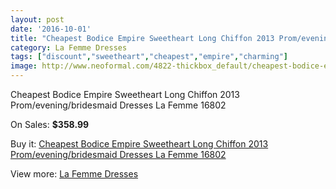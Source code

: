 ```yaml
---
layout: post
date: '2016-10-01'
title: "Cheapest Bodice Empire Sweetheart Long Chiffon 2013 Prom/evening/bridesmaid Dresses La Femme 16802"
category: La Femme Dresses
tags: ["discount","sweetheart","cheapest","empire","charming"]
image: http://www.neoformal.com/4822-thickbox_default/cheapest-bodice-empire-sweetheart-long-chiffon-2013-prom-evening-bridesmaid-dresses-la-femme-16802.jpg
---
```

Cheapest Bodice Empire Sweetheart Long Chiffon 2013 Prom/evening/bridesmaid Dresses La Femme 16802

On Sales: **$358.99**
<a href="https://www.neoformal.com/en/la-femme-dresses/1785-cheapest-bodice-empire-sweetheart-long-chiffon-2013-prom-evening-bridesmaid-dresses-la-femme-16802.html"><amp-img layout="responsive" width="600" height="600" src="//www.neoformal.com/4822-thickbox_default/cheapest-bodice-empire-sweetheart-long-chiffon-2013-prom-evening-bridesmaid-dresses-la-femme-16802.jpg" alt="Cheapest Bodice Empire Sweetheart Long Chiffon 2013 Prom/evening/bridesmaid Dresses La Femme 16802 0" /></a>
<a href="https://www.neoformal.com/en/la-femme-dresses/1785-cheapest-bodice-empire-sweetheart-long-chiffon-2013-prom-evening-bridesmaid-dresses-la-femme-16802.html"><amp-img layout="responsive" width="600" height="600" src="//www.neoformal.com/4823-thickbox_default/cheapest-bodice-empire-sweetheart-long-chiffon-2013-prom-evening-bridesmaid-dresses-la-femme-16802.jpg" alt="Cheapest Bodice Empire Sweetheart Long Chiffon 2013 Prom/evening/bridesmaid Dresses La Femme 16802 1" /></a>
<a href="https://www.neoformal.com/en/la-femme-dresses/1785-cheapest-bodice-empire-sweetheart-long-chiffon-2013-prom-evening-bridesmaid-dresses-la-femme-16802.html"><amp-img layout="responsive" width="600" height="600" src="//www.neoformal.com/4824-thickbox_default/cheapest-bodice-empire-sweetheart-long-chiffon-2013-prom-evening-bridesmaid-dresses-la-femme-16802.jpg" alt="Cheapest Bodice Empire Sweetheart Long Chiffon 2013 Prom/evening/bridesmaid Dresses La Femme 16802 2" /></a>
<a href="https://www.neoformal.com/en/la-femme-dresses/1785-cheapest-bodice-empire-sweetheart-long-chiffon-2013-prom-evening-bridesmaid-dresses-la-femme-16802.html"><amp-img layout="responsive" width="600" height="600" src="//www.neoformal.com/4825-thickbox_default/cheapest-bodice-empire-sweetheart-long-chiffon-2013-prom-evening-bridesmaid-dresses-la-femme-16802.jpg" alt="Cheapest Bodice Empire Sweetheart Long Chiffon 2013 Prom/evening/bridesmaid Dresses La Femme 16802 3" /></a>

Buy it: [Cheapest Bodice Empire Sweetheart Long Chiffon 2013 Prom/evening/bridesmaid Dresses La Femme 16802](https://www.neoformal.com/en/la-femme-dresses/1785-cheapest-bodice-empire-sweetheart-long-chiffon-2013-prom-evening-bridesmaid-dresses-la-femme-16802.html "Cheapest Bodice Empire Sweetheart Long Chiffon 2013 Prom/evening/bridesmaid Dresses La Femme 16802")

View more: [La Femme Dresses](https://www.neoformal.com/en/16-la-femme-dresses "La Femme Dresses")